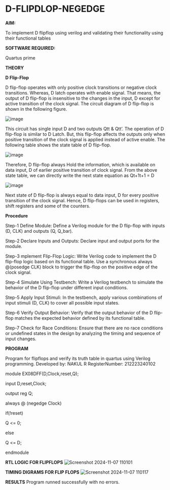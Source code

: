 # D-FLIPDLOP-NEGEDGE

**AIM:**

To implement  D flipflop using verilog and validating their functionality using their functional tables

**SOFTWARE REQUIRED:**

Quartus prime

**THEORY**

**D Flip-Flop**

D flip-flop operates with only positive clock transitions or negative clock transitions. Whereas, D latch operates with enable signal. That means, the output of D flip-flop is insensitive to the changes in the input, D except for active transition of the clock signal. The circuit diagram of D flip-flop is shown in the following figure.

![image](https://github.com/naavaneetha/D-FLIPDLOP-NEGEDGE/assets/154305477/48c81fe8-bc3f-40e7-95e2-519fc155ad51)

This circuit has single input D and two outputs Qtt & Qtt’. The operation of D flip-flop is similar to D Latch. But, this flip-flop affects the outputs only when positive transition of the clock signal is applied instead of active enable. The following table shows the state table of D flip-flop.

![image](https://github.com/naavaneetha/D-FLIPDLOP-NEGEDGE/assets/154305477/e5f3fda7-68ec-4a3a-a0a4-cf6f9cc4ab55)

Therefore, D flip-flop always Hold the information, which is available on data input, D of earlier positive transition of clock signal. From the above state table, we can directly write the next state equation as Qt+1t+1 = D

![image](https://github.com/naavaneetha/D-FLIPDLOP-NEGEDGE/assets/154305477/8592c0d8-2917-4142-91b9-d6c30dd891d2)

Next state of D flip-flop is always equal to data input, D for every positive transition of the clock signal. Hence, D flip-flops can be used in registers, shift registers and some of the counters.

**Procedure**

Step-1 Define Module: Define a Verilog module for the D flip-flop with inputs (D, CLK) and outputs (Q, Q_bar).

Step-2 Declare Inputs and Outputs: Declare input and output ports for the module.

Step-3 mplement Flip-Flop Logic: Write Verilog code to implement the D flip-flop logic based on its functional table. Use a synchronous always @(posedge CLK) block to trigger the flip-flop on the positive edge of the clock signal.

Step-4 Simulate Using Testbench: Write a Verilog testbench to simulate the behavior of the D flip-flop under different input conditions.

Step-5 Apply Input Stimuli: In the testbench, apply various combinations of input stimuli (D, CLK) to cover all possible input states.

Step-6 Verify Output Behavior: Verify that the output behavior of the D flip-flop matches the expected behavior defined by its functional table.

Step-7 Check for Race Conditions: Ensure that there are no race conditions or undefined states in the design by analyzing the timing and sequence of input changes.

**PROGRAM**


Program for flipflops and verify its truth table in quartus using Verilog programming. 
Developed by:  NAKUL R
RegisterNumber: 212223240102

module EX08DFF(D,Clock,reset,Q);

input D,reset,Clock;

output reg Q;

always @ (negedge Clock)

if(!reset)

Q <= 0;

else

Q <= D;

endmodule


**RTL LOGIC FOR FLIPFLOPS**
![Screenshot 2024-11-07 110101](https://github.com/user-attachments/assets/a491fb9c-5dd0-45df-b89d-7c061bf855d7)


**TIMING DIGRAMS FOR FLIP FLOPS**
![Screenshot 2024-11-07 110117](https://github.com/user-attachments/assets/0ef22860-ef9e-40fc-9322-b8aff60ef0a6)

**RESULTS**
Program runned successfully with no errors.
